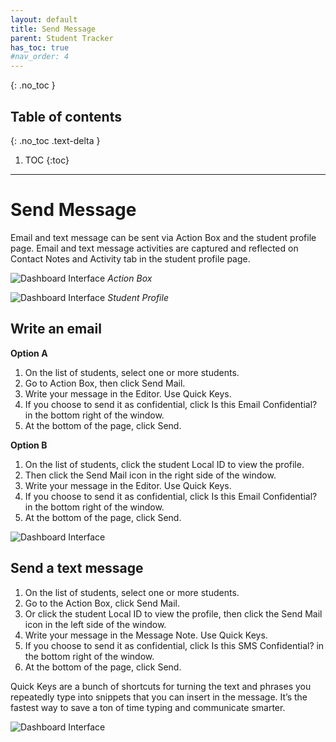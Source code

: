 ```yaml
---
layout: default
title: Send Message
parent: Student Tracker
has_toc: true
#nav_order: 4
---
```


{: .no_toc }

## Table of contents
{: .no_toc .text-delta }

1. TOC
{:toc}

---

# Send Message
Email and text message can be sent via Action Box and the student profile page. Email and text message activities are captured and reflected on Contact Notes and Activity tab in the student profile page.

<!--- ![Dashboard Interface]({{site.baseurl}}/assets/images/student.actionbox-send.png) --->
![Dashboard Interface]({{site.baseurl}}/assets/images/student.actionbox.png)
*Action Box*

![Dashboard Interface]({{site.baseurl}}/assets/images/student.profile-send-message.png)
*Student Profile*
## Write an email
**Option A**
1. On the list of students, select one or more students.
2. Go to Action Box, then click Send Mail.
3. Write your message in the Editor. Use Quick Keys.
4. If you choose to send it as confidential, click Is this Email Confidential? in the bottom right of the window.
5. At the bottom of the page, click Send.

**Option B**
1. On the list of students, click the student Local ID to view the profile.
2. Then click the Send Mail icon in the right side of the window.
3. Write your message in the Editor. Use Quick Keys.
4. If you choose to send it as confidential, click Is this Email Confidential? in the bottom right of the window.
5. At the bottom of the page, click Send.

![Dashboard Interface]({{site.baseurl}}/assets/images/student.actionbox-send-email-form.png)


## Send a text message
1. On the list of students, select one or more students.
2. Go to the Action Box, click Send Mail.
3. Or click the student Local ID to view the profile, then click the Send Mail icon in the left side of the window.
4. Write your message in the Message Note. Use Quick Keys.
5. If you choose to send it as confidential, click Is this SMS Confidential? in the bottom right of the window.
6. At the bottom of the page, click Send.

Quick Keys are a bunch of shortcuts for turning the text and phrases you repeatedly type into snippets that you can insert in the message. It’s the fastest way to save a ton of time typing and communicate smarter.

<!--- ![Dashboard Interface]({{site.baseurl}}/assets/images/student.actionbox-send.png "Action Box")--->

<!---![Dashboard Interface]({{site.baseurl}}/assets/images/student.actionbox-send-sms.png "Action Box")--->

<!---![Dashboard Interface]({{site.baseurl}}/assets/images/student.student-profile-send-sms.png "Action Box")--->

![Dashboard Interface]({{site.baseurl}}/assets/images/student.send-sms.png "Action Box")
